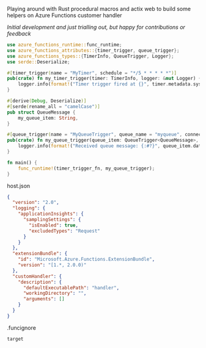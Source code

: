 Playing around with Rust procedural macros and actix web to build some helpers on Azure Functions customer handler

_Initial development and just trialling out, but happy for contributions or feedback_

```rust
use azure_functions_runtime::func_runtime;
use azure_functions_attributes::{timer_trigger, queue_trigger};
use azure_functions_types::{TimerInfo, QueueTrigger, Logger};
use serde::Deserialize;

#[timer_trigger(name = "MyTimer", schedule = "*/5 * * * * *")]
pub(crate) fn my_timer_trigger(timer: TimerInfo, logger: &mut Logger) {
    logger.info(format!("Timer trigger fired at {}", timer.metadata.sys.utc_now));
}

#[derive(Debug, Deserialize)]
#[serde(rename_all = "camelCase")]
pub struct QueueMessage {
    my_queue_item: String,
}

#[queue_trigger(name = "MyQueueTrigger", queue_name = "myqueue", connection = "AzureStorageConnectionString")]
pub(crate) fn my_queue_trigger(queue_item: QueueTrigger<QueueMessage>, logger: &mut Logger) {
    logger.info(format!("Received queue message: {:#?}", queue_item.data.my_queue_item));
}

fn main() {
    func_runtime!(timer_trigger_fn, my_queue_trigger);
}
```

host.json
```json
{
  "version": "2.0",
  "logging": {
    "applicationInsights": {
      "samplingSettings": {
        "isEnabled": true,
        "excludedTypes": "Request"
      }
    }
  },
  "extensionBundle": {
    "id": "Microsoft.Azure.Functions.ExtensionBundle",
    "version": "[1.*, 2.0.0)"
  },
  "customHandler": {
    "description": {
      "defaultExecutablePath": "handler",
      "workingDirectory": "",
      "arguments": []
    }
  }
}
```

.funcignore
```
target
```